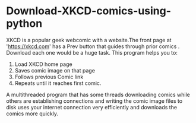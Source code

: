# Download-XKCD-comics-using-python
XKCD is a popular geek webcomic with a website.The front page at 'https://xkcd.com' has a Prev button that guides through prior comics . Download each one would be a huge task.
This program helps you to:
1. Load XKCD home page
2. Saves comic image on that page
3. Follows previous Comic link
4. Repeats until it reaches first comic.

A multithreaded program that has some threads downloading comics while others are establishing connections and writing the comic image files to disk uses your internet connection very efficiently and downloads the comics more quickly.
